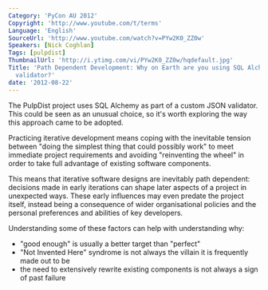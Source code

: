 ```yaml
---
Category: 'PyCon AU 2012'
Copyright: 'http://www.youtube.com/t/terms'
Language: 'English'
SourceUrl: 'http://www.youtube.com/watch?v=PYw2K0_ZZ0w'
Speakers: [Nick Coghlan]
Tags: [pulpdist]
ThumbnailUrl: 'http://i.ytimg.com/vi/PYw2K0_ZZ0w/hqdefault.jpg'
Title: 'Path Dependent Development: Why on Earth are you using SQL Alchemy as a JSON
  validator?'
date: '2012-08-22'
---
```

The PulpDist project uses SQL Alchemy as part of a custom JSON validator. This
could be seen as an unusual choice, so it's worth exploring the way this
approach came to be adopted.

Practicing iterative development means coping with the inevitable tension
between "doing the simplest thing that could possibly work" to meet immediate
project requirements and avoiding "reinventing the wheel" in order to take
full advantage of existing software components.

This means that iterative software designs are inevitably path dependent:
decisions made in early iterations can shape later aspects of a project in
unexpected ways. These early influences may even predate the project itself,
instead being a consequence of wider organisational policies and the personal
preferences and abilities of key developers.

Understanding some of these factors can help with understanding why:

  * "good enough" is usually a better target than "perfect"
  * "Not Invented Here" syndrome is not always the villain it is frequently made out to be
  * the need to extensively rewrite existing components is not always a sign of past failure
